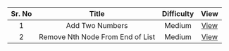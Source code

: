 | Sr. No  | Title    | Difficulty |  View |
| :---:   | :---: | :---: | :---: |
|1|Add Two Numbers|Medium| [View](https://github.com/prakashsolanki28/Interview-Questions/tree/main/Linked%20List/Add%20Two%20Numbers)
|2|Remove Nth Node From End of List|Medium| [View](https://github.com/prakashsolanki28/Interview-Questions/tree/main/Linked%20List/Remove%20Nth%20Node%20From%20End%20of%20List)

